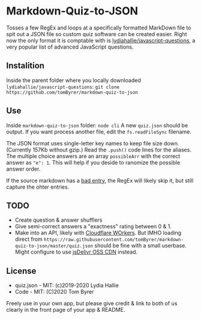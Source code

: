 # Markdown-Quiz-to-JSON

Tosses a few RegEx and loops at a specifically formatted MarkDown file to spit out a JSON file so custom quiz software can be created easier.  Right now the only format it is comptable with is [lydiahallie/javascript-questions](https://github.com/lydiahallie/javascript-questions), a very popular list of advanced JavaScript questions.

## Instalition

Inside the parent folder where you locally downloaded `lydiahallie/javascript-questions`:
`git clone https://github.com/tomByrer/markdown-quiz-to-json`

## Use

Inside `markdown-quiz-to-json` folder:
`node cli`
 A new 	`quiz.json` should be output.  If you want process another file, edit the `fs.readFileSync` filename.

 The JSON format uses single-letter key names to keep file size down.  (Currently 157Kb without gzip.)  Read the `.push()` code lines for the aliases.  The multiple choice answers are an array `possibleArr` with the correct answer as `"e": 1`.  This will help if you deside to ranomize the possible answer order.

If the source markdown has a [bad entry](https://github.com/lydiahallie/javascript-questions/pull/385), the RegEx will likely skip it, but still capture the ohter entries.

## TODO

* Create question & answer shufflers
* Give semi-correct answers a "exactness" rating between 0 & 1.
* Make into an API, likely with [Cloudflare WOrkers](https://github.com/tomByrer/awesome-cloudflare-workers).  But IMHO loading direct from
`https://raw.githubusercontent.com/tomByrer/markdown-quiz-to-json/master/quiz.json`
should be fine with a small userbase.  Might configure to use [jsDelivr OSS CDN](https://www.jsdelivr.com/) instead.

## License

* quiz.json -  MIT: (c)2019-2020 Lydia Hallie
* Code - MIT: (C)2020 Tom Byrer

Freely use in your own app, but please give credit & link to both of us clearly in the front page of your app & README.
